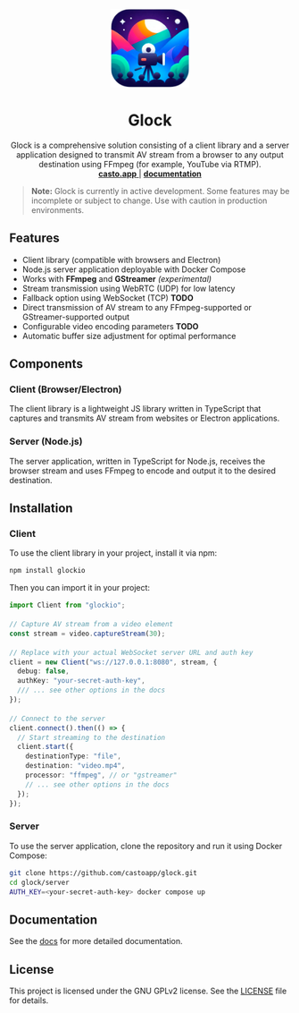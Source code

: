 <p align="center">
  <p align="center">
   <img width="140" height="140" src="casto.png" alt="Icon">
  </p>
  <h1 align="center">
    <b>Glock</b>
  </h1>
  <p align="center">
    Glock is a comprehensive solution consisting of a client library and a server application designed to transmit AV stream from a browser to any output destination using FFmpeg (for example, YouTube via RTMP).
    <br />
    <a href="https://casto.app">
      <b>casto.app</b>
    </a> | <a href="https://glock.casto.app/"><b>documentation</b></a>
    <br />
  </p>
</p>

> **Note:** Glock is currently in active development. Some features may be incomplete or subject to change. Use with caution in production environments.

## Features

- Client library (compatible with browsers and Electron)
- Node.js server application deployable with Docker Compose
- Works with **FFmpeg** and **GStreamer** _(experimental)_
- Stream transmission using WebRTC (UDP) for low latency
- Fallback option using WebSocket (TCP) **TODO**
- Direct transmission of AV stream to any FFmpeg-supported or GStreamer-supported output
- Configurable video encoding parameters **TODO**
- Automatic buffer size adjustment for optimal performance

## Components

### Client (Browser/Electron)

The client library is a lightweight JS library written in TypeScript that captures and transmits AV stream from websites or Electron applications.

### Server (Node.js)

The server application, written in TypeScript for Node.js, receives the browser stream and uses FFmpeg to encode and output it to the desired destination.

## Installation

### Client

To use the client library in your project, install it via npm:

```bash
npm install glockio
```

Then you can import it in your project:

```typescript
import Client from "glockio";

// Capture AV stream from a video element
const stream = video.captureStream(30);

// Replace with your actual WebSocket server URL and auth key
client = new Client("ws://127.0.0.1:8080", stream, {
  debug: false,
  authKey: "your-secret-auth-key",
  /// ... see other options in the docs
});

// Connect to the server
client.connect().then(() => {
  // Start streaming to the destination
  client.start({
    destinationType: "file",
    destination: "video.mp4",
    processor: "ffmpeg", // or "gstreamer"
    // ... see other options in the docs
  });
});
```

### Server

To use the server application, clone the repository and run it using Docker Compose:

```bash
git clone https://github.com/castoapp/glock.git
cd glock/server
AUTH_KEY=<your-secret-auth-key> docker compose up
```

## Documentation

See the [docs](https://glock.casto.app/) for more detailed documentation.

## License

This project is licensed under the GNU GPLv2 license. See the [LICENSE](LICENSE) file for details.
